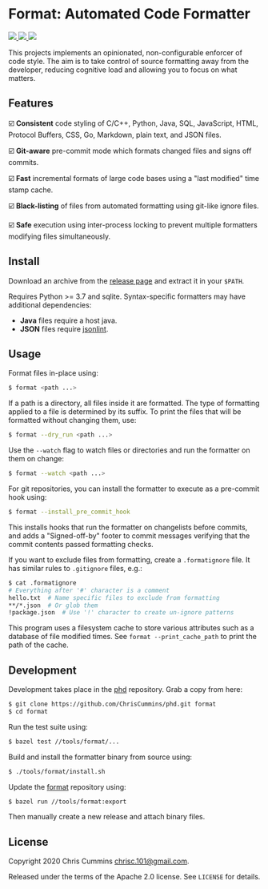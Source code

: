 # Format: Automated Code Formatter

<!-- download -->
<a href="https://github.com/ChrisCummins/format/releases">
  <img src="https://img.shields.io/github/v/release/ChrisCummins/format.svg">
</a>
<!-- Travis CI -->
<a href="https://travis-ci.org/ChrisCummins/format">
  <img src="https://img.shields.io/travis/ChrisCummins/format/master.svg">
</a>
<!-- license -->
<a href="https://tldrlegal.com/license/apache-license-2.0-(apache-2.0)">
  <img src="https://img.shields.io/badge/license-Apache%202.0-blue.svg?color=brightgreen">
</a>

This projects implements an opinionated, non-configurable enforcer of code
style. The aim is to take control of source formatting away from the developer,
reducing cognitive load and allowing you to focus on what matters.

## Features

☑️ **Consistent** code styling of C/C++, Python, Java, SQL, JavaScript, HTML,
  Protocol Buffers, CSS, Go, Markdown, plain text, and JSON files.

☑️ **Git-aware** pre-commit mode which formats changed files and signs off
  commits.

☑️ **Fast** incremental formats of large code bases using a "last modified"
  time stamp cache.

☑️ **Black-listing** of files from automated formatting using git-like ignore
  files.

☑️ **Safe** execution using inter-process locking to prevent multiple
  formatters modifying files simultaneously.

## Install

Download an archive from the
[release page](https://github.com/ChrisCummins/format/releases) and extract it in
your `$PATH`.

Requires Python >= 3.7 and sqlite. Syntax-specific formatters may have
additional dependencies:

* **Java** files require a host java.
* **JSON** files require [jsonlint](https://www.npmjs.com/package/jsonlint).

## Usage

Format files in-place using:

```sh
$ format <path ...>
```

If a path is a directory, all files inside it are formatted. The type of
formatting applied to a file is determined by its suffix. To print the files
that will be formatted without changing them, use:

```sh
$ format --dry_run <path ...>
```

Use the `--watch` flag to watch files or directories and run the formatter on
them on change:

```sh
$ format --watch <path ...>
```

For git repositories, you can install the formatter to execute as a pre-commit
hook using:

```sh
$ format --install_pre_commit_hook
```

This installs hooks that run the formatter on changelists before commits, and
adds a "Signed-off-by" footer to commit messages verifying that the commit
contents passed formatting checks.

If you want to exclude files from formatting, create a `.formatignore` file. It
has similar rules to `.gitignore` files, e.g.:

```sh
$ cat .formatignore
# Everything after '#' character is a comment
hello.txt  # Name specific files to exclude from formatting
**/*.json  # Or glob them
!package.json  # Use '!' character to create un-ignore patterns
```

This program uses a filesystem cache to store various attributes such as a
database of file modified times. See `format --print_cache_path` to print the
path of the cache.

## Development

Development takes place in the [phd](https://github.com/ChrisCummins/phd)
repository. Grab a copy from here:

```sh
$ git clone https://github.com/ChrisCummins/phd.git format
$ cd format
```

Run the test suite using:

```sh
$ bazel test //tools/format/...
```

Build and install the formatter binary from source using:

```sh
$ ./tools/format/install.sh
```

Update the [format](https://github.com/ChrisCummins/format) repository using:

```sh
$ bazel run //tools/format:export
```

Then manually create a new release and attach binary files.

## License

Copyright 2020 Chris Cummins <chrisc.101@gmail.com>.

Released under the terms of the Apache 2.0 license. See `LICENSE` for details.
